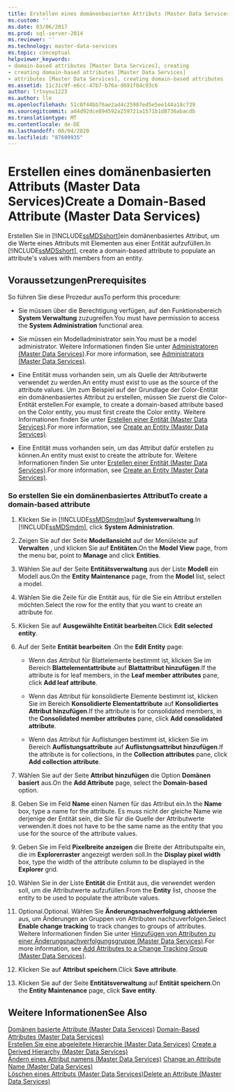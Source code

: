 ```yaml
---
title: Erstellen eines domänenbasierten Attributs (Master Data Services) | Microsoft-Dokumentation
ms.custom: ''
ms.date: 03/06/2017
ms.prod: sql-server-2014
ms.reviewer: ''
ms.technology: master-data-services
ms.topic: conceptual
helpviewer_keywords:
- domain-based attributes [Master Data Services], creating
- creating domain-based attributes [Master Data Services]
- attributes [Master Data Services], creating domain-based attributes
ms.assetid: 11c31c9f-e6cc-47b7-b76a-d691f84c93c6
author: lrtoyou1223
ms.author: lle
ms.openlocfilehash: 51c0f44bb76ae2ad4c25987ed5e5ee144a18c739
ms.sourcegitcommit: ad4d92dce894592a259721a1571b1d8736abacdb
ms.translationtype: MT
ms.contentlocale: de-DE
ms.lasthandoff: 08/04/2020
ms.locfileid: "87609935"
---
```

# <a name="create-a-domain-based-attribute-master-data-services"></a><span data-ttu-id="3edfe-102">Erstellen eines domänenbasierten Attributs (Master Data Services)</span><span class="sxs-lookup"><span data-stu-id="3edfe-102">Create a Domain-Based Attribute (Master Data Services)</span></span>
  <span data-ttu-id="3edfe-103">Erstellen Sie in [!INCLUDE[ssMDSshort](../includes/ssmdsshort-md.md)]ein domänenbasiertes Attribut, um die Werte eines Attributs mit Elementen aus einer Entität aufzufüllen.</span><span class="sxs-lookup"><span data-stu-id="3edfe-103">In [!INCLUDE[ssMDSshort](../includes/ssmdsshort-md.md)], create a domain-based attribute to populate an attribute's values with members from an entity.</span></span>  
  
## <a name="prerequisites"></a><span data-ttu-id="3edfe-104">Voraussetzungen</span><span class="sxs-lookup"><span data-stu-id="3edfe-104">Prerequisites</span></span>  
 <span data-ttu-id="3edfe-105">So führen Sie diese Prozedur aus</span><span class="sxs-lookup"><span data-stu-id="3edfe-105">To perform this procedure:</span></span>  
  
-   <span data-ttu-id="3edfe-106">Sie müssen über die Berechtigung verfügen, auf den Funktionsbereich **System Verwaltung** zuzugreifen.</span><span class="sxs-lookup"><span data-stu-id="3edfe-106">You must have permission to access the **System Administration** functional area.</span></span>  
  
-   <span data-ttu-id="3edfe-107">Sie müssen ein Modelladministrator sein.</span><span class="sxs-lookup"><span data-stu-id="3edfe-107">You must be a model administrator.</span></span> <span data-ttu-id="3edfe-108">Weitere Informationen finden Sie unter [Administratoren &#40;Master Data Services&#41;](administrators-master-data-services.md).</span><span class="sxs-lookup"><span data-stu-id="3edfe-108">For more information, see [Administrators &#40;Master Data Services&#41;](administrators-master-data-services.md).</span></span>  
  
-   <span data-ttu-id="3edfe-109">Eine Entität muss vorhanden sein, um als Quelle der Attributwerte verwendet zu werden.</span><span class="sxs-lookup"><span data-stu-id="3edfe-109">An entity must exist to use as the source of the attribute values.</span></span> <span data-ttu-id="3edfe-110">Um zum Beispiel auf der Grundlage der Color-Entität ein domänenbasiertes Attribut zu erstellen, müssen Sie zuerst die Color-Entität erstellen.</span><span class="sxs-lookup"><span data-stu-id="3edfe-110">For example, to create a domain-based attribute based on the Color entity, you must first create the Color entity.</span></span> <span data-ttu-id="3edfe-111">Weitere Informationen finden Sie unter [Erstellen einer Entität &#40;Master Data Services&#41;](../../2014/master-data-services/create-an-entity-master-data-services.md).</span><span class="sxs-lookup"><span data-stu-id="3edfe-111">For more information, see [Create an Entity &#40;Master Data Services&#41;](../../2014/master-data-services/create-an-entity-master-data-services.md).</span></span>  
  
-   <span data-ttu-id="3edfe-112">Eine Entität muss vorhanden sein, um das Attribut dafür erstellen zu können.</span><span class="sxs-lookup"><span data-stu-id="3edfe-112">An entity must exist to create the attribute for.</span></span> <span data-ttu-id="3edfe-113">Weitere Informationen finden Sie unter [Erstellen einer Entität &#40;Master Data Services&#41;](../../2014/master-data-services/create-an-entity-master-data-services.md).</span><span class="sxs-lookup"><span data-stu-id="3edfe-113">For more information, see [Create an Entity &#40;Master Data Services&#41;](../../2014/master-data-services/create-an-entity-master-data-services.md).</span></span>  
  
### <a name="to-create-a-domain-based-attribute"></a><span data-ttu-id="3edfe-114">So erstellen Sie ein domänenbasiertes Attribut</span><span class="sxs-lookup"><span data-stu-id="3edfe-114">To create a domain-based attribute</span></span>  
  
1.  <span data-ttu-id="3edfe-115">Klicken Sie in [!INCLUDE[ssMDSmdm](../includes/ssmdsmdm-md.md)]auf **Systemverwaltung**.</span><span class="sxs-lookup"><span data-stu-id="3edfe-115">In [!INCLUDE[ssMDSmdm](../includes/ssmdsmdm-md.md)], click **System Administration**.</span></span>  
  
2.  <span data-ttu-id="3edfe-116">Zeigen Sie auf der Seite **Modellansicht** auf der Menüleiste auf **Verwalten** , und klicken Sie auf **Entitäten**.</span><span class="sxs-lookup"><span data-stu-id="3edfe-116">On the **Model View** page, from the menu bar, point to **Manage** and click **Entities**.</span></span>  
  
3.  <span data-ttu-id="3edfe-117">Wählen Sie auf der Seite **Entitätsverwaltung** aus der Liste **Modell** ein Modell aus.</span><span class="sxs-lookup"><span data-stu-id="3edfe-117">On the **Entity Maintenance** page, from the **Model** list, select a model.</span></span>  
  
4.  <span data-ttu-id="3edfe-118">Wählen Sie die Zeile für die Entität aus, für die Sie ein Attribut erstellen möchten.</span><span class="sxs-lookup"><span data-stu-id="3edfe-118">Select the row for the entity that you want to create an attribute for.</span></span>  
  
5.  <span data-ttu-id="3edfe-119">Klicken Sie auf **Ausgewählte Entität bearbeiten**.</span><span class="sxs-lookup"><span data-stu-id="3edfe-119">Click **Edit selected entity**.</span></span>  
  
6.  <span data-ttu-id="3edfe-120">Auf der Seite **Entität bearbeiten** .</span><span class="sxs-lookup"><span data-stu-id="3edfe-120">On the **Edit Entity** page:</span></span>  
  
    -   <span data-ttu-id="3edfe-121">Wenn das Attribut für Blattelemente bestimmt ist, klicken Sie im Bereich **Blattelementattribute** auf **Blattattribut hinzufügen**.</span><span class="sxs-lookup"><span data-stu-id="3edfe-121">If the attribute is for leaf members, in the **Leaf member attributes** pane, click **Add leaf attribute**.</span></span>  
  
    -   <span data-ttu-id="3edfe-122">Wenn das Attribut für konsolidierte Elemente bestimmt ist, klicken Sie im Bereich **Konsolidierte Elementattribute** auf **Konsolidiertes Attribut hinzufügen**.</span><span class="sxs-lookup"><span data-stu-id="3edfe-122">If the attribute is for consolidated members, in the **Consolidated member attributes** pane, click **Add consolidated attribute**.</span></span>  
  
    -   <span data-ttu-id="3edfe-123">Wenn das Attribut für Auflistungen bestimmt ist, klicken Sie im Bereich **Auflistungsattribute** auf **Auflistungsattribut hinzufügen**.</span><span class="sxs-lookup"><span data-stu-id="3edfe-123">If the attribute is for collections, in the **Collection attributes** pane, click **Add collection attribute**.</span></span>  
  
7.  <span data-ttu-id="3edfe-124">Wählen Sie auf der Seite **Attribut hinzufügen** die Option **Domänen basiert** aus.</span><span class="sxs-lookup"><span data-stu-id="3edfe-124">On the **Add Attribute** page, select the **Domain-based** option.</span></span>  
  
8.  <span data-ttu-id="3edfe-125">Geben Sie im Feld **Name** einen Namen für das Attribut ein.</span><span class="sxs-lookup"><span data-stu-id="3edfe-125">In the **Name** box, type a name for the attribute.</span></span> <span data-ttu-id="3edfe-126">Es muss nicht der gleiche Name wie derjenige der Entität sein, die Sie für die Quelle der Attributwerte verwenden.</span><span class="sxs-lookup"><span data-stu-id="3edfe-126">It does not have to be the same name as the entity that you use for the source of the attribute values.</span></span>  
  
9. <span data-ttu-id="3edfe-127">Geben Sie im Feld **Pixelbreite anzeigen** die Breite der Attributspalte ein, die im **Explorerraster** angezeigt werden soll.</span><span class="sxs-lookup"><span data-stu-id="3edfe-127">In the **Display pixel width** box, type the width of the attribute column to be displayed in the **Explorer** grid.</span></span>  
  
10. <span data-ttu-id="3edfe-128">Wählen Sie in der Liste **Entität** die Entität aus, die verwendet werden soll, um die Attributwerte aufzufüllen.</span><span class="sxs-lookup"><span data-stu-id="3edfe-128">From the **Entity** list, choose the entity to be used to populate the attribute values.</span></span>  
  
11. <span data-ttu-id="3edfe-129">Optional.</span><span class="sxs-lookup"><span data-stu-id="3edfe-129">Optional.</span></span> <span data-ttu-id="3edfe-130">Wählen Sie **Änderungsnachverfolgung aktivieren** aus, um Änderungen an Gruppen von Attributen nachzuverfolgen.</span><span class="sxs-lookup"><span data-stu-id="3edfe-130">Select **Enable change tracking** to track changes to groups of attributes.</span></span> <span data-ttu-id="3edfe-131">Weitere Informationen finden Sie unter [Hinzufügen von Attributen zu einer Änderungsnachverfolgungsgruppe &#40;Master Data Services&#41;](../../2014/master-data-services/add-attributes-to-a-change-tracking-group-master-data-services.md).</span><span class="sxs-lookup"><span data-stu-id="3edfe-131">For more information, see [Add Attributes to a Change Tracking Group &#40;Master Data Services&#41;](../../2014/master-data-services/add-attributes-to-a-change-tracking-group-master-data-services.md).</span></span>  
  
12. <span data-ttu-id="3edfe-132">Klicken Sie auf **Attribut speichern**.</span><span class="sxs-lookup"><span data-stu-id="3edfe-132">Click **Save attribute**.</span></span>  
  
13. <span data-ttu-id="3edfe-133">Klicken Sie auf der Seite **Entitätsverwaltung** auf **Entität speichern**.</span><span class="sxs-lookup"><span data-stu-id="3edfe-133">On the **Entity Maintenance** page, click **Save entity**.</span></span>  
  
## <a name="see-also"></a><span data-ttu-id="3edfe-134">Weitere Informationen</span><span class="sxs-lookup"><span data-stu-id="3edfe-134">See Also</span></span>  
 <span data-ttu-id="3edfe-135">[Domänen basierte Attribute &#40;Master Data Services&#41;](../../2014/master-data-services/domain-based-attributes-master-data-services.md) </span><span class="sxs-lookup"><span data-stu-id="3edfe-135">[Domain-Based Attributes &#40;Master Data Services&#41;](../../2014/master-data-services/domain-based-attributes-master-data-services.md) </span></span>  
 <span data-ttu-id="3edfe-136">[Erstellen Sie eine abgeleitete Hierarchie &#40;Master Data Services&#41;](../../2014/master-data-services/create-a-derived-hierarchy-master-data-services.md) </span><span class="sxs-lookup"><span data-stu-id="3edfe-136">[Create a Derived Hierarchy &#40;Master Data Services&#41;](../../2014/master-data-services/create-a-derived-hierarchy-master-data-services.md) </span></span>  
 <span data-ttu-id="3edfe-137">[Ändern eines Attribut namens &#40;Master Data Services&#41;](change-an-attribute-name-and-data-type-master-data-services.md) </span><span class="sxs-lookup"><span data-stu-id="3edfe-137">[Change an Attribute Name &#40;Master Data Services&#41;](change-an-attribute-name-and-data-type-master-data-services.md) </span></span>  
 [<span data-ttu-id="3edfe-138">Löschen eines Attributs &#40;Master Data Services&#41;</span><span class="sxs-lookup"><span data-stu-id="3edfe-138">Delete an Attribute &#40;Master Data Services&#41;</span></span>](../../2014/master-data-services/delete-an-attribute-master-data-services.md)  
  
  
